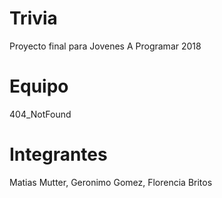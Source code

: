 # Trivia
Proyecto final para Jovenes A Programar 2018

# Equipo
404_NotFound

# Integrantes
Matias Mutter, 
Geronimo Gomez, 
Florencia Britos
